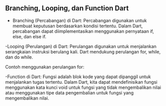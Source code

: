## Branching, Looping, dan Function Dart

- Branching (Percabangan) di Dart:
Percabangan digunakan untuk membuat keputusan berdasarkan kondisi tertentu. Dalam Dart, percabangan dapat diimplementasikan menggunakan pernyataan if, else, dan else if.

-Looping (Perulangan) di Dart:
Perulangan digunakan untuk menjalankan serangkaian instruksi berulang kali. Dart mendukung perulangan for, while, dan do while.

Contoh menggunakan perulangan for:

-Function di Dart:
Fungsi adalah blok kode yang dapat dipanggil untuk menjalankan tugas tertentu. Dalam Dart, kita dapat mendefinisikan fungsi menggunakan kata kunci void untuk fungsi yang tidak mengembalikan nilai atau menggunakan tipe data pengembalian untuk fungsi yang mengembalikan nilai.
